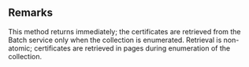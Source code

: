 ## Remarks  
 This method returns immediately; the certificates are retrieved from the Batch service only when the collection is enumerated.             Retrieval is non-atomic; certificates are retrieved in pages during enumeration of the collection.